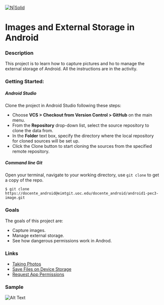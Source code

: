 [![N|Solid](http://www.uoc.edu/portal/_resources/common/imatges/marca_UOC/UOC_Masterbrand_3linies.jpg)](http://www.uoc.edu/portal/ca/index.html)

# Images and External Storage in Android

### Description
This project is to learn how to capture pictures and ho to manage the external storage of Android. All the instructions are in the activity. 

### Getting Started:
##### Android Studio
Clone the project in Android Studio following these steps:
* Choose **VCS > Checkout from Version Control > GitHub** on the main menu.
* From the **Repository** drop-down list, select the source repository to clone the data from.
* In the **Folder** text box, specify the directory where the local repository for cloned sources will be set up.
* Click the Clone button to start cloning the sources from the specified remote repository.

##### Command line Git
Open your terminal, navigate to your working directory, use `git clone` to get a copy of the repo.

```
$ git clone https://docente_android@eimtgit.uoc.edu/docente_android/android1-pec3-image.git
```

### Goals
The goals of this project are:
* Capture images.
* Manage external storage.
* See how dangerous permissions work in Androd.

### Links
* [Taking Photos]
* [Save Files on Device Storage]
* [Request App Permissions]

### Sample
![Alt Text](https://gitlab.com/mgarciaguerrero/gifs/raw/master/example_image_app.gif)


[Taking Photos]: <https://developer.android.com/training/camera/photobasics.html>
[Save Files on Device Storage]: <https://developer.android.com/training/data-storage/files.html>
[Request App Permissions]: <https://developer.android.com/training/permissions/requesting.html>
